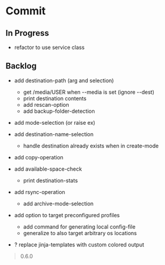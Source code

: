 # Commit

## In Progress

- refactor to use service class

## Backlog

- add destination-path (arg and selection)
  - get /media/USER when --media is set (ignore --dest)
  - print destination contents
  - add rescan-option
  - add backup-folder-detection

- add mode-selection (or raise ex)

- add destination-name-selection
  - handle destination already exists when in create-mode

- add copy-operation

- add available-space-check
  - print destination-stats

- add rsync-operation
  - add archive-mode-selection

- add option to target preconfigured profiles
  - add command for generating local config-file
  - generalize to also target arbitrary os locations

- ? replace jinja-templates with custom colored output

> 0.6.0

